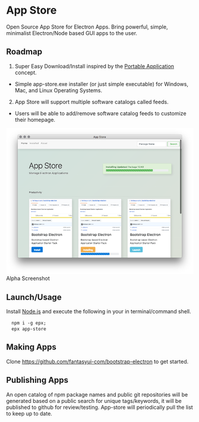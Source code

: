 # App Store
Open Source App Store for Electron Apps. Bring powerful, simple, minimalist Electron/Node based GUI apps to the user.

## Roadmap

1. Super Easy Download/Install inspired by the [Portable Application](https://en.wikipedia.org/wiki/Portable_application) concept.
 - Simple app-store.exe installer (or just simple executable) for Windows, Mac, and Linux Operating Systems.
2. App Store will support multiple software catalogs called feeds.
 - Users will be able to add/remove software catalog feeds to customize their homepage.

![](images/screenshot.png)
Alpha Screenshot

## Launch/Usage

Install [Node.js](https://nodejs.org/en/download/) and execute the following in your in terminal/command shell.

```
  npm i -g epx;
  epx app-store

```

## Making Apps

Clone https://github.com/fantasyui-com/bootstrap-electron to get started.

## Publishing Apps

An open catalog of npm package names and public git repositories will be generated based on a public search for unique tags/keywords, it will be published to github for review/testing. App-store will periodically pull the list to keep up to date.
